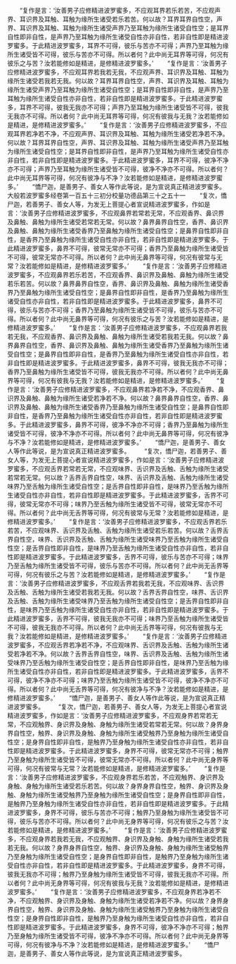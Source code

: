 <!-- { "loadSidebar": true } -->
　　“复作是言：‘汝善男子应修精进波罗蜜多，不应观耳界若乐若苦，不应观声界、耳识界及耳触、耳触为缘所生诸受若乐若苦。何以故？耳界耳界自性空，声界、耳识界及耳触、耳触为缘所生诸受声界乃至耳触为缘所生诸受自性空；是耳界自性即非自性，是声界乃至耳触为缘所生诸受自性亦非自性，若非自性即是精进波罗蜜多。于此精进波罗蜜多，耳界不可得，彼乐与苦亦不可得；声界乃至耳触为缘所生诸受皆不可得，彼乐与苦亦不可得。所以者何？此中尚无耳界等可得，何况有彼乐之与苦？汝若能修如是精进，是修精进波罗蜜多。’
　　“复作是言：‘汝善男子应修精进波罗蜜多，不应观耳界若我若无我，不应观声界、耳识界及耳触、耳触为缘所生诸受若我若无我。何以故？耳界耳界自性空，声界、耳识界及耳触、耳触为缘所生诸受声界乃至耳触为缘所生诸受自性空；是耳界自性即非自性，是声界乃至耳触为缘所生诸受自性亦非自性，若非自性即是精进波罗蜜多。于此精进波罗蜜多，耳界不可得，彼我无我亦不可得；声界乃至耳触为缘所生诸受皆不可得，彼我无我亦不可得。所以者何？此中尚无耳界等可得，何况有彼我与无我？汝若能修如是精进，是修精进波罗蜜多。’
　　“复作是言：‘汝善男子应修精进波罗蜜多，不应观耳界若净若不净，不应观声界、耳识界及耳触、耳触为缘所生诸受若净若不净。何以故？耳界耳界自性空，声界、耳识界及耳触、耳触为缘所生诸受声界乃至耳触为缘所生诸受自性空；是耳界自性即非自性，是声界乃至耳触为缘所生诸受自性亦非自性，若非自性即是精进波罗蜜多。于此精进波罗蜜多，耳界不可得，彼净不净亦不可得；声界乃至耳触为缘所生诸受皆不可得，彼净不净亦不可得。所以者何？此中尚无耳界等可得，何况有彼净与不净？汝若能修如是精进，是修精进波罗蜜多。’
　　“憍尸迦，是善男子、善女人等作此等说，是为宣说真正精进波罗蜜多。
大般若波罗蜜多经卷第一百五十三初分校量功德品第三十之五十一
　　“复次，憍尸迦，若善男子、善女人等，为发无上菩提心者宣说精进波罗蜜多，作如是言：‘汝善男子应修精进波罗蜜多，不应观鼻界若常若无常，不应观香界、鼻识界及鼻触、鼻触为缘所生诸受若常若无常。何以故？鼻界鼻界自性空，香界、鼻识界及鼻触、鼻触为缘所生诸受香界乃至鼻触为缘所生诸受自性空；是鼻界自性即非自性，是香界乃至鼻触为缘所生诸受自性亦非自性，若非自性即是精进波罗蜜多。于此精进波罗蜜多，鼻界不可得，彼常无常亦不可得；香界乃至鼻触为缘所生诸受皆不可得，彼常无常亦不可得。所以者何？此中尚无鼻界等可得，何况有彼常与无常？汝若能修如是精进，是修精进波罗蜜多。’
　　“复作是言：‘汝善男子应修精进波罗蜜多，不应观鼻界若乐若苦，不应观香界、鼻识界及鼻触、鼻触为缘所生诸受若乐若苦。何以故？鼻界鼻界自性空，香界、鼻识界及鼻触、鼻触为缘所生诸受香界乃至鼻触为缘所生诸受自性空；是鼻界自性即非自性，是香界乃至鼻触为缘所生诸受自性亦非自性，若非自性即是精进波罗蜜多。于此精进波罗蜜多，鼻界不可得，彼乐与苦亦不可得；香界乃至鼻触为缘所生诸受皆不可得，彼乐与苦亦不可得。所以者何？此中尚无鼻界等可得，何况有彼乐之与苦？汝若能修如是精进，是修精进波罗蜜多。’
　　“复作是言：‘汝善男子应修精进波罗蜜多，不应观鼻界若我若无我，不应观香界、鼻识界及鼻触、鼻触为缘所生诸受若我若无我。何以故？鼻界鼻界自性空，香界、鼻识界及鼻触、鼻触为缘所生诸受香界乃至鼻触为缘所生诸受自性空；是鼻界自性即非自性，是香界乃至鼻触为缘所生诸受自性亦非自性，若非自性即是精进波罗蜜多。于此精进波罗蜜多，鼻界不可得，彼我无我亦不可得；香界乃至鼻触为缘所生诸受皆不可得，彼我无我亦不可得。所以者何？此中尚无鼻界等可得，何况有彼我与无我？汝若能修如是精进，是修精进波罗蜜多。’
　　“复作是言：‘汝善男子应修精进波罗蜜多，不应观鼻界若净若不净，不应观香界、鼻识界及鼻触、鼻触为缘所生诸受若净若不净。何以故？鼻界鼻界自性空，香界、鼻识界及鼻触、鼻触为缘所生诸受香界乃至鼻触为缘所生诸受自性空；是鼻界自性即非自性，是香界乃至鼻触为缘所生诸受自性亦非自性，若非自性即是精进波罗蜜多。于此精进波罗蜜多，鼻界不可得，彼净不净亦不可得；香界乃至鼻触为缘所生诸受皆不可得，彼净不净亦不可得。所以者何？此中尚无鼻界等可得，何况有彼净与不净？汝若能修如是精进，是修精进波罗蜜多。’
　　“憍尸迦，是善男子、善女人等作此等说，是为宣说真正精进波罗蜜多。
　　“复次，憍尸迦，若善男子、善女人等，为发无上菩提心者宣说精进波罗蜜多，作如是言：‘汝善男子应修精进波罗蜜多，不应观舌界若常若无常，不应观味界、舌识界及舌触、舌触为缘所生诸受若常若无常。何以故？舌界舌界自性空，味界、舌识界及舌触、舌触为缘所生诸受味界乃至舌触为缘所生诸受自性空；是舌界自性即非自性，是味界乃至舌触为缘所生诸受自性亦非自性，若非自性即是精进波罗蜜多。于此精进波罗蜜多，舌界不可得，彼常无常亦不可得；味界乃至舌触为缘所生诸受皆不可得，彼常无常亦不可得。所以者何？此中尚无舌界等可得，何况有彼常与无常？汝若能修如是精进，是修精进波罗蜜多。’
　　“复作是言：‘汝善男子应修精进波罗蜜多，不应观舌界若乐若苦，不应观味界、舌识界及舌触、舌触为缘所生诸受若乐若苦。何以故？舌界舌界自性空，味界、舌识界及舌触、舌触为缘所生诸受味界乃至舌触为缘所生诸受自性空；是舌界自性即非自性，是味界乃至舌触为缘所生诸受自性亦非自性，若非自性即是精进波罗蜜多。于此精进波罗蜜多，舌界不可得，彼乐与苦亦不可得；味界乃至舌触为缘所生诸受皆不可得，彼乐与苦亦不可得。所以者何？此中尚无舌界等可得，何况有彼乐之与苦？汝若能修如是精进，是修精进波罗蜜多。’
　　“复作是言：‘汝善男子应修精进波罗蜜多，不应观舌界若我若无我，不应观味界、舌识界及舌触、舌触为缘所生诸受若我若无我。何以故？舌界舌界自性空，味界、舌识界及舌触、舌触为缘所生诸受味界乃至舌触为缘所生诸受自性空；是舌界自性即非自性，是味界乃至舌触为缘所生诸受自性亦非自性，若非自性即是精进波罗蜜多。于此精进波罗蜜多，舌界不可得，彼我无我亦不可得；味界乃至舌触为缘所生诸受皆不可得，彼我无我亦不可得。所以者何？此中尚无舌界等可得，何况有彼我与无我？汝若能修如是精进，是修精进波罗蜜多。’
　　“复作是言：‘汝善男子应修精进波罗蜜多，不应观舌界若净若不净，不应观味界、舌识界及舌触、舌触为缘所生诸受若净若不净。何以故？舌界舌界自性空，味界、舌识界及舌触、舌触为缘所生诸受味界乃至舌触为缘所生诸受自性空；是舌界自性即非自性，是味界乃至舌触为缘所生诸受自性亦非自性，若非自性即是精进波罗蜜多。于此精进波罗蜜多，舌界不可得，彼净不净亦不可得；味界乃至舌触为缘所生诸受皆不可得，彼净不净亦不可得。所以者何？此中尚无舌界等可得，何况有彼净与不净？汝若能修如是精进，是修精进波罗蜜多。’
　　“憍尸迦，是善男子、善女人等作此等说，是为宣说真正精进波罗蜜多。
　　“复次，憍尸迦，若善男子、善女人等，为发无上菩提心者宣说精进波罗蜜多，作如是言：‘汝善男子应修精进波罗蜜多，不应观身界若常若无常，不应观触界、身识界及身触、身触为缘所生诸受若常若无常。何以故？身界身界自性空，触界、身识界及身触、身触为缘所生诸受触界乃至身触为缘所生诸受自性空；是身界自性即非自性，是触界乃至身触为缘所生诸受自性亦非自性，若非自性即是精进波罗蜜多。于此精进波罗蜜多，身界不可得，彼常无常亦不可得；触界乃至身触为缘所生诸受皆不可得，彼常无常亦不可得。所以者何？此中尚无身界等可得，何况有彼常与无常？汝若能修如是精进，是修精进波罗蜜多。’
　　“复作是言：‘汝善男子应修精进波罗蜜多，不应观身界若乐若苦，不应观触界、身识界及身触、身触为缘所生诸受若乐若苦。何以故？身界身界自性空，触界、身识界及身触、身触为缘所生诸受触界乃至身触为缘所生诸受自性空；是身界自性即非自性，是触界乃至身触为缘所生诸受自性亦非自性，若非自性即是精进波罗蜜多。于此精进波罗蜜多，身界不可得，彼乐与苦亦不可得；触界乃至身触为缘所生诸受皆不可得，彼乐与苦亦不可得。所以者何？此中尚无身界等可得，何况有彼乐之与苦？汝若能修如是精进，是修精进波罗蜜多。’
　　“复作是言：‘汝善男子应修精进波罗蜜多，不应观身界若我若无我，不应观触界、身识界及身触、身触为缘所生诸受若我若无我。何以故？身界身界自性空，触界、身识界及身触、身触为缘所生诸受触界乃至身触为缘所生诸受自性空；是身界自性即非自性，是触界乃至身触为缘所生诸受自性亦非自性，若非自性即是精进波罗蜜多。于此精进波罗蜜多，身界不可得，彼我无我亦不可得；触界乃至身触为缘所生诸受皆不可得，彼我无我亦不可得。所以者何？此中尚无身界等可得，何况有彼我与无我？汝若能修如是精进，是修精进波罗蜜多。’
　　“复作是言：‘汝善男子应修精进波罗蜜多，不应观身界若净若不净，不应观触界、身识界及身触、身触为缘所生诸受若净若不净。何以故？身界身界自性空，触界、身识界及身触、身触为缘所生诸受触界乃至身触为缘所生诸受自性空；是身界自性即非自性，是触界乃至身触为缘所生诸受自性亦非自性，若非自性即是精进波罗蜜多。于此精进波罗蜜多，身界不可得，彼净不净亦不可得；触界乃至身触为缘所生诸受皆不可得，彼净不净亦不可得。所以者何？此中尚无身界等可得，何况有彼净与不净？汝若能修如是精进，是修精进波罗蜜多。’
　　“憍尸迦，是善男子、善女人等作此等说，是为宣说真正精进波罗蜜多。
